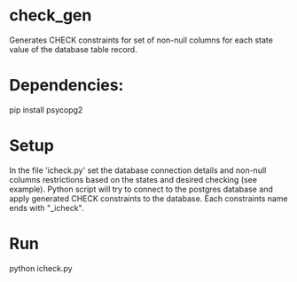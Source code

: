 # check_gen
Generates CHECK constraints for set of non-null columns for each state value of the database table record.

# Dependencies:

pip install psycopg2

# Setup

In the file 'icheck.py' set the database connection details and non-null columns restrictions based on the states and desired checking (see example). Python script will try to connect to the postgres database and apply generated CHECK constraints to the database. Each constraints name ends with "_icheck".

# Run

python icheck.py
